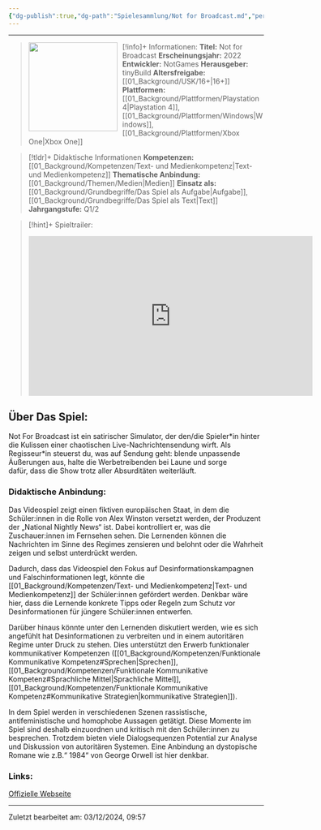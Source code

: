 ```yaml
---
{"dg-publish":true,"dg-path":"Spielesammlung/Not for Broadcast.md","permalink":"/spielesammlung/not-for-broadcast/","noteIcon":"1"}
---
```


---
>[!info]+ Informationen:
><img src="https://images.igdb.com/igdb/image/upload/t_cover_big/co5bcn.webp" style="float:left;height:175px;padding-right:10px">**Titel:** Not for Broadcast
>**Erscheinungsjahr:** 2022
>**Entwickler:** NotGames
>**Herausgeber:** tinyBuild
>**Altersfreigabe:** [[01_Background/USK/16+\|16+]]
>**Plattformen:** [[01_Background/Plattformen/Playstation 4\|Playstation 4]],[[01_Background/Plattformen/Windows\|Windows]],[[01_Background/Plattformen/Xbox One\|Xbox One]]

>[!tldr]+ Didaktische Informationen
>**Kompetenzen:** [[01_Background/Kompetenzen/Text- und Medienkompetenz\|Text- und Medienkompetenz]]
>**Thematische Anbindung:** [[01_Background/Themen/Medien\|Medien]]
>**Einsatz als:** [[01_Background/Grundbegriffe/Das Spiel als Aufgabe\|Aufgabe]],[[01_Background/Grundbegriffe/Das Spiel als Text\|Text]]
>**Jahrgangstufe:** Q1/2

>[!hint]+ Spieltrailer:
><iframe width="560" height="315" src="https://www.youtube.com/embed/Ey_Ips4WId8?si=29h7X8BvFeX-lK9J" title="YouTube video player" frameborder="0" allow="accelerometer; autoplay; clipboard-write; encrypted-media; gyroscope; picture-in-picture; web-share" referrerpolicy="strict-origin-when-cross-origin" allowfullscreen></iframe>


## Über Das Spiel:
Not For Broadcast ist ein satirischer Simulator, der den/die Spieler\*in hinter die Kulissen einer chaotischen Live-Nachrichtensendung wirft. Als Regisseur\*in steuerst du, was auf Sendung geht: blende unpassende Äußerungen aus, halte die Werbetreibenden bei Laune und sorge dafür, dass die Show trotz aller Absurditäten weiterläuft.
### Didaktische Anbindung:
Das Videospiel zeigt einen fiktiven europäischen Staat, in dem die Schüler:innen in die Rolle von Alex Winston versetzt werden, der Produzent der „National Nightly News“ ist. Dabei kontrolliert er, was die Zuschauer:innen im Fernsehen sehen. Die Lernenden können die Nachrichten im Sinne des Regimes zensieren und belohnt oder die Wahrheit zeigen und selbst unterdrückt werden.

Dadurch, dass das Videospiel den Fokus auf Desinformationskampagnen und Falschinformationen legt, könnte die [[01_Background/Kompetenzen/Text- und Medienkompetenz\|Text- und Medienkompetenz]] der Schüler:innen gefördert werden. Denkbar wäre hier, dass die Lernende  konkrete Tipps oder Regeln zum Schutz vor Desinformationen für jüngere Schüler:innen entwerfen.        

Darüber hinaus könnte unter den Lernenden diskutiert werden, wie es sich angefühlt hat Desinformationen zu verbreiten und in einem autoritären Regime unter Druck zu stehen. Dies unterstützt den Erwerb funktionaler kommunikativer Kompetenzen ([[01_Background/Kompetenzen/Funktionale Kommunikative Kompetenz#Sprechen\|Sprechen]], [[01_Background/Kompetenzen/Funktionale Kommunikative Kompetenz#Sprachliche Mittel\|Sprachliche Mittel]], [[01_Background/Kompetenzen/Funktionale Kommunikative Kompetenz#Kommunikative Strategien\|kommunikative Strategien]]).

In dem Spiel werden in verschiedenen Szenen rassistische, antifeministische und homophobe Aussagen getätigt. Diese Momente im Spiel sind deshalb einzuordnen und kritisch mit den Schüler:innen zu besprechen. Trotzdem bieten viele Dialogsequenzen Potential zur Analyse und Diskussion von autoritären Systemen. Eine Anbindung an dystopische Romane wie z.B.“ 1984“ von George Orwell ist hier denkbar.
### Links:
[Offizielle Webseite](https://www.notforbroadcastgame.com)

---
Zuletzt bearbeitet am: 03/12/2024, 09:57